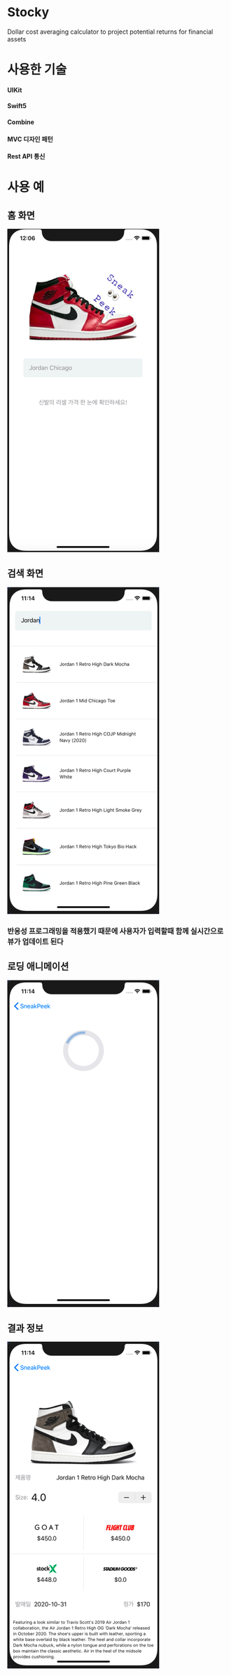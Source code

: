 # Stocky
Dollar cost averaging calculator to project potential returns for financial assets

# 사용한 기술
#### UIKit

#### Swift5

#### Combine

#### MVC 디자인 패턴

#### Rest API 통신


# 사용 예
## 홈 화면
![alt text](https://github.com/junbangg/SneakPeek/blob/master/img/home.png?raw=true)


## 검색 화면
![alt text](https://github.com/junbangg/SneakPeek/blob/master/img/search.png?raw=true)
### 반응성 프로그래밍을 적용했기 때문에 사용자가 입력할때 함께 실시간으로 뷰가 업데이트 된다

## 로딩 애니메이션
![alt text](https://github.com/junbangg/SneakPeek/blob/master/img/load.png?raw=true)


## 결과 정보
![alt text](https://github.com/junbangg/SneakPeek/blob/master/img/result.png?raw=true)
